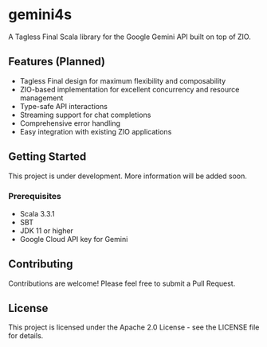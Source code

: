 # gemini4s

A Tagless Final Scala library for the Google Gemini API built on top of ZIO.

## Features (Planned)

- Tagless Final design for maximum flexibility and composability
- ZIO-based implementation for excellent concurrency and resource management
- Type-safe API interactions
- Streaming support for chat completions
- Comprehensive error handling
- Easy integration with existing ZIO applications

## Getting Started

This project is under development. More information will be added soon.

### Prerequisites

- Scala 3.3.1
- SBT
- JDK 11 or higher
- Google Cloud API key for Gemini

## Contributing

Contributions are welcome! Please feel free to submit a Pull Request.

## License

This project is licensed under the Apache 2.0 License - see the LICENSE file for details. 